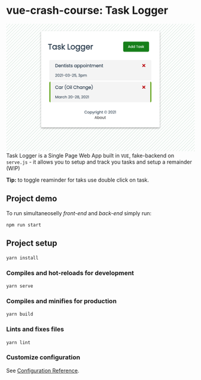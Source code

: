 # vue-crash-course: Task Logger
![alt text](src/assets/screenshot.png "Screenshot")
Task Logger is a Single Page Web App built in ```VUE```, fake-backend on ```serve.js``` - it allows you to setup and track you tasks and setup a remainder (WIP)



**Tip:** to toggle reaminder for taks use double click on task.

## Project demo
To run simultaneoselly *front-end* and *back-end* simply run: 
```
npm run start
```
## Project setup
```
yarn install
```

### Compiles and hot-reloads for development
```
yarn serve
```

### Compiles and minifies for production
```
yarn build
```

### Lints and fixes files
```
yarn lint
```

### Customize configuration
See [Configuration Reference](https://cli.vuejs.org/config/).
